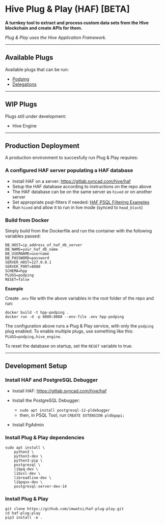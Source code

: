 # Hive Plug & Play (HAF) [BETA]

**A turnkey tool to extract and process custom data sets from the Hive blockchain and create APIs for them.**

*Plug & Play uses the Hive Application Framework.*

---

## Available Plugs

Available plugs that can be run:

- [Podping](docs/plugs/podping.md)
- [Delegations](docs/plugs/deleg.md)

---

## WIP Plugs

Plugs still under development:

- Hive Engine

---

## Production Deployment

A production environment to succesfully run Plug & Play requires:

### A configured HAF server populating a HAF database

- Install HAF on a server: https://gitlab.syncad.com/hive/haf
- Setup the HAF database according to instructions on the repo above
- The HAF database can be on the same server as `hived` or on another server
- Set appropriate psql-filters if needed: [HAF PSQL Filtering Examples](https://gitlab.syncad.com/hive/haf/-/tree/develop/tests/integration/replay/patterns)
- Run `hived` and allow it to run in live mode (synced to `head_block`)

### Build from Docker

Simply build from the Dockerfile and run the container with the following variables passed:

```
DB_HOST=ip_address_of_haf_db_server
DB_NAME=your_haf_db_name
DB_USERNAME=username
DB_PASSWORD=password
SERVER_HOST=127.0.0.1
SERVER_PORT=8080
SCHEMA=hpp
PLUGS=podping
RESET=false
```

**Example**

Create `.env` file with the above variables in the root folder of the repo and run:

```
docker build -t hpp-podping .
docker run -d -p 8080:8080 --env-file .env hpp-podping
```

The configuration above runs a Plug & Play service, with only the `podping` plug enabled. To enable multiple plugs, use something like this: `PLUGS=podping,hive_engine`.

To reset the database on startup, set the `RESET` variable to true.

---

## Development Setup

### Install HAF and PostgreSQL Debugger

- Install HAF: https://gitlab.syncad.com/hive/haf

- Install the PostgreSQL Debugger:
  - `sudo apt install postgresql-12-pldebugger`
  - then, in PSQL Tool, run `CREATE EXTENSION pldbgapi;`

- Install PgAdmin

### Install Plug & Play dependencies

```
sudo apt install \
    python3 \
    python3-dev \
    python3-pip \
    postgresql \
    libpq-dev \
    libssl-dev \
    libreadline-dev \
    libpqxx-dev \
    postgresql-server-dev-14

```

### Install Plug & Play

```
git clone https://github.com/imwatsi/haf-plug-play.git
cd haf-plug-play
pip3 install -e .
```

